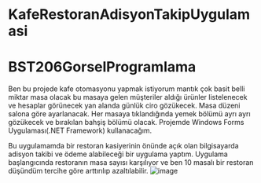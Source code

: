 # KafeRestoranAdisyonTakipUygulamasi
# BST206GorselProgramlama
Ben bu projede kafe otomasyonu yapmak istiyorum mantık çok basit belli miktar masa olacak bu masaya gelen müşteriler aldığı ürünler listelenecek ve hesaplar görünecek yan alanda günlük ciro gözükecek. Masa düzeni salona göre ayarlanacak. Her masaya tıklandığında yemek bölümü ayrı ayrı gözükecek ve bırakılan bahşiş bölümü olacak.
Projemde Windows Forms Uygulaması(.NET Framework) kullanacağım.

Bu uygulamamda bir restoran kasiyerinin önünde açık olan bilgisayarda adisyon takibi ve ödeme alabileceği bir uygulama yaptım.
Uygulama başlangıcında restoranın masa sayısı karşılıyor ve ben 10 masalı bir restoran düşündüm tercihe göre arttırılıp azaltılabilir. 
![image](https://github.com/AyyildizRamazan1/KafeRestoranAdisyonTakipUygulamasi/assets/97359282/9f83501e-ebe1-448a-b2db-d5a1e4d0e257)

